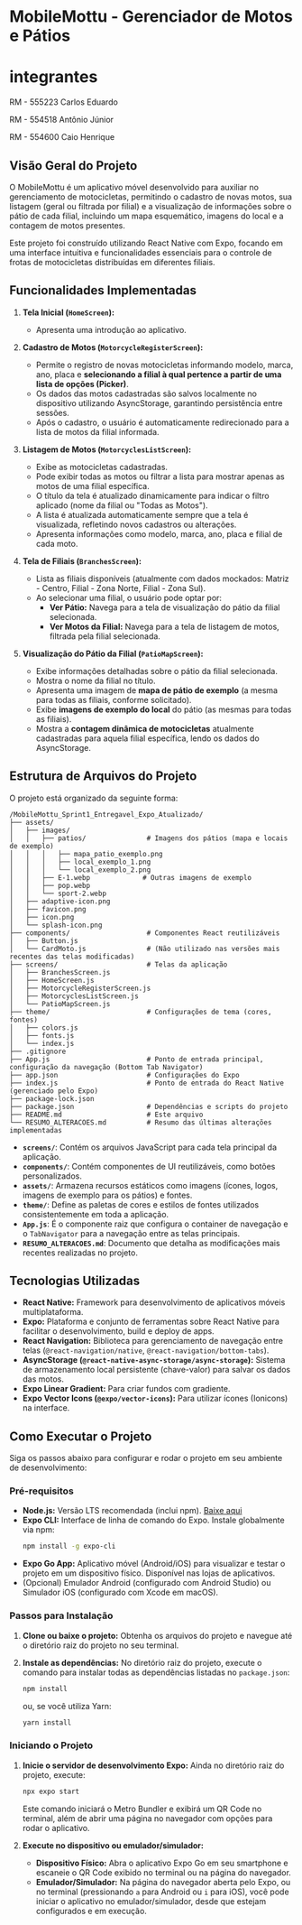 # MobileMottu - Gerenciador de Motos e Pátios

# integrantes 

RM - 555223 Carlos Eduardo 

RM - 554518 Antônio Júnior 

RM - 554600 Caio Henrique

## Visão Geral do Projeto




O MobileMottu é um aplicativo móvel desenvolvido para auxiliar no gerenciamento de motocicletas, permitindo o cadastro de novas motos, sua listagem (geral ou filtrada por filial) e a visualização de informações sobre o pátio de cada filial, incluindo um mapa esquemático, imagens do local e a contagem de motos presentes.

Este projeto foi construído utilizando React Native com Expo, focando em uma interface intuitiva e funcionalidades essenciais para o controle de frotas de motocicletas distribuídas em diferentes filiais.

## Funcionalidades Implementadas

1.  **Tela Inicial (`HomeScreen`):**
    *   Apresenta uma introdução ao aplicativo.

2.  **Cadastro de Motos (`MotorcycleRegisterScreen`):**
    *   Permite o registro de novas motocicletas informando modelo, marca, ano, placa e **selecionando a filial à qual pertence a partir de uma lista de opções (Picker)**.
    *   Os dados das motos cadastradas são salvos localmente no dispositivo utilizando AsyncStorage, garantindo persistência entre sessões.
    *   Após o cadastro, o usuário é automaticamente redirecionado para a lista de motos da filial informada.

3.  **Listagem de Motos (`MotorcyclesListScreen`):**
    *   Exibe as motocicletas cadastradas.
    *   Pode exibir todas as motos ou filtrar a lista para mostrar apenas as motos de uma filial específica.
    *   O título da tela é atualizado dinamicamente para indicar o filtro aplicado (nome da filial ou "Todas as Motos").
    *   A lista é atualizada automaticamente sempre que a tela é visualizada, refletindo novos cadastros ou alterações.
    *   Apresenta informações como modelo, marca, ano, placa e filial de cada moto.

4.  **Tela de Filiais (`BranchesScreen`):**
    *   Lista as filiais disponíveis (atualmente com dados mockados: Matriz - Centro, Filial - Zona Norte, Filial - Zona Sul).
    *   Ao selecionar uma filial, o usuário pode optar por:
        *   **Ver Pátio:** Navega para a tela de visualização do pátio da filial selecionada.
        *   **Ver Motos da Filial:** Navega para a tela de listagem de motos, filtrada pela filial selecionada.

5.  **Visualização do Pátio da Filial (`PatioMapScreen`):**
    *   Exibe informações detalhadas sobre o pátio da filial selecionada.
    *   Mostra o nome da filial no título.
    *   Apresenta uma imagem de **mapa de pátio de exemplo** (a mesma para todas as filiais, conforme solicitado).
    *   Exibe **imagens de exemplo do local** do pátio (as mesmas para todas as filiais).
    *   Mostra a **contagem dinâmica de motocicletas** atualmente cadastradas para aquela filial específica, lendo os dados do AsyncStorage.

## Estrutura de Arquivos do Projeto

O projeto está organizado da seguinte forma:

```
/MobileMottu_Sprint1_Entregavel_Expo_Atualizado/
├── assets/
│   ├── images/
│   │   ├── patios/               # Imagens dos pátios (mapa e locais de exemplo)
│   │   │   ├── mapa_patio_exemplo.png
│   │   │   ├── local_exemplo_1.png
│   │   │   └── local_exemplo_2.png
│   │   ├── E-1.webp             # Outras imagens de exemplo
│   │   ├── pop.webp
│   │   └── sport-2.webp
│   ├── adaptive-icon.png
│   ├── favicon.png
│   ├── icon.png
│   └── splash-icon.png
├── components/                   # Componentes React reutilizáveis
│   ├── Button.js
│   └── CardMoto.js               # (Não utilizado nas versões mais recentes das telas modificadas)
├── screens/                      # Telas da aplicação
│   ├── BranchesScreen.js
│   ├── HomeScreen.js
│   ├── MotorcycleRegisterScreen.js
│   ├── MotorcyclesListScreen.js
│   └── PatioMapScreen.js
├── theme/                        # Configurações de tema (cores, fontes)
│   ├── colors.js
│   ├── fonts.js
│   └── index.js
├── .gitignore
├── App.js                        # Ponto de entrada principal, configuração da navegação (Bottom Tab Navigator)
├── app.json                      # Configurações do Expo
├── index.js                      # Ponto de entrada do React Native (gerenciado pelo Expo)
├── package-lock.json
├── package.json                  # Dependências e scripts do projeto
├── README.md                     # Este arquivo
└── RESUMO_ALTERACOES.md          # Resumo das últimas alterações implementadas
```

*   **`screens/`**: Contém os arquivos JavaScript para cada tela principal da aplicação.
*   **`components/`**: Contém componentes de UI reutilizáveis, como botões personalizados.
*   **`assets/`**: Armazena recursos estáticos como imagens (ícones, logos, imagens de exemplo para os pátios) e fontes.
*   **`theme/`**: Define as paletas de cores e estilos de fontes utilizados consistentemente em toda a aplicação.
*   **`App.js`**: É o componente raiz que configura o container de navegação e o `TabNavigator` para a navegação entre as telas principais.
*   **`RESUMO_ALTERACOES.md`**: Documento que detalha as modificações mais recentes realizadas no projeto.

## Tecnologias Utilizadas

*   **React Native:** Framework para desenvolvimento de aplicativos móveis multiplataforma.
*   **Expo:** Plataforma e conjunto de ferramentas sobre React Native para facilitar o desenvolvimento, build e deploy de apps.
*   **React Navigation:** Biblioteca para gerenciamento de navegação entre telas (`@react-navigation/native`, `@react-navigation/bottom-tabs`).
*   **AsyncStorage (`@react-native-async-storage/async-storage`):** Sistema de armazenamento local persistente (chave-valor) para salvar os dados das motos.
*   **Expo Linear Gradient:** Para criar fundos com gradiente.
*   **Expo Vector Icons (`@expo/vector-icons`):** Para utilizar ícones (Ionicons) na interface.

## Como Executar o Projeto

Siga os passos abaixo para configurar e rodar o projeto em seu ambiente de desenvolvimento:

### Pré-requisitos

*   **Node.js:** Versão LTS recomendada (inclui npm). [Baixe aqui](https://nodejs.org/)
*   **Expo CLI:** Interface de linha de comando do Expo. Instale globalmente via npm:
    ```bash
    npm install -g expo-cli
    ```
*   **Expo Go App:** Aplicativo móvel (Android/iOS) para visualizar e testar o projeto em um dispositivo físico. Disponível nas lojas de aplicativos.
*   (Opcional) Emulador Android (configurado com Android Studio) ou Simulador iOS (configurado com Xcode em macOS).

### Passos para Instalação

1.  **Clone ou baixe o projeto:**
    Obtenha os arquivos do projeto e navegue até o diretório raiz do projeto no seu terminal.

2.  **Instale as dependências:**
    No diretório raiz do projeto, execute o comando para instalar todas as dependências listadas no `package.json`:
    ```bash
    npm install
    ```
    ou, se você utiliza Yarn:
    ```bash
    yarn install
    ```

### Iniciando o Projeto

1.  **Inicie o servidor de desenvolvimento Expo:**
    Ainda no diretório raiz do projeto, execute:
    ```bash
    npx expo start
    ```
    Este comando iniciará o Metro Bundler e exibirá um QR Code no terminal, além de abrir uma página no navegador com opções para rodar o aplicativo.

2.  **Execute no dispositivo ou emulador/simulador:**
    *   **Dispositivo Físico:** Abra o aplicativo Expo Go em seu smartphone e escaneie o QR Code exibido no terminal ou na página do navegador.
    *   **Emulador/Simulador:** Na página do navegador aberta pelo Expo, ou no terminal (pressionando `a` para Android ou `i` para iOS), você pode iniciar o aplicativo no emulador/simulador, desde que estejam configurados e em execução.


